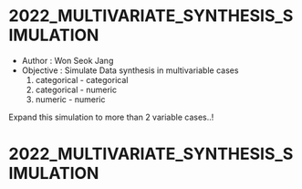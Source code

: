 # 2022_MULTIVARIATE_SYNTHESIS_SIMULATION
- Author : Won Seok Jang
- Objective : Simulate Data synthesis in multivariable cases
    1. categorical - categorical
    2. categorical - numeric
    3. numeric - numeric


Expand this simulation to more than 2 variable cases..!
# 2022_MULTIVARIATE_SYNTHESIS_SIMULATION
